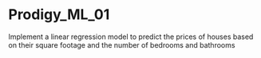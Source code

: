 # Prodigy_ML_01
 Implement a linear regression model to predict the prices of houses based on their square footage and the number of bedrooms and bathrooms
